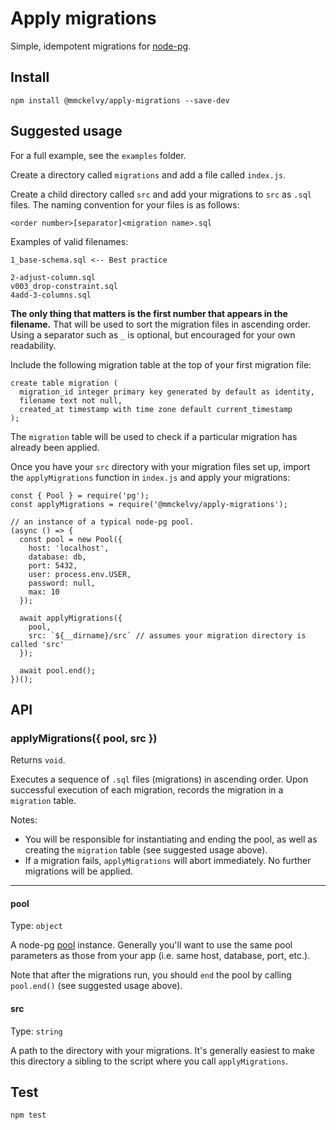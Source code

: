 # Apply migrations
Simple, idempotent migrations for [node-pg](https://node-postgres.com/).

## Install
```
npm install @mmckelvy/apply-migrations --save-dev
```

## Suggested usage
For a full example, see the `examples` folder.

Create a directory called `migrations` and add a file called `index.js`.

Create a child directory called `src` and add your migrations to `src` as `.sql` files.  The naming convention for your files is as follows:

```
<order number>[separator]<migration name>.sql
```

Examples of valid filenames:

```
1_base-schema.sql <-- Best practice

2-adjust-column.sql
v003_drop-constraint.sql
4add-3-columns.sql
```

**The only thing that matters is the first number that appears in the filename.**  That will be used to sort the migration files in ascending order.  Using a separator such as `_` is optional, but encouraged for your own readability.

Include the following migration table at the top of your first migration file:

```
create table migration (
  migration_id integer primary key generated by default as identity,
  filename text not null,
  created_at timestamp with time zone default current_timestamp
);
```

The `migration` table will be used to check if a particular migration has already been applied.

Once you have your `src` directory with your migration files set up, import the `applyMigrations` function in `index.js` and apply your migrations:

```
const { Pool } = require('pg');
const applyMigrations = require('@mmckelvy/apply-migrations');

// an instance of a typical node-pg pool.
(async () => {
  const pool = new Pool({
    host: 'localhost',
    database: db,
    port: 5432,
    user: process.env.USER,
    password: null,
    max: 10
  });

  await applyMigrations({
    pool,
    src: `${__dirname}/src` // assumes your migration directory is called 'src'
  });

  await pool.end();
})();

```

## API
### applyMigrations({ pool, src })
Returns `void`.

Executes a sequence of `.sql` files (migrations) in ascending order.  Upon successful execution of each migration, records the migration in a `migration` table.

Notes:
* You will be responsible for instantiating and ending the pool, as well as creating the `migration` table (see suggested usage above).
* If a migration fails, `applyMigrations` will abort immediately.  No further migrations will be applied.

----
#### pool
Type: `object`

A node-pg [pool](https://node-postgres.com/features/pooling) instance.  Generally you'll want to use the same pool parameters as those from your app (i.e. same host, database, port, etc.).

Note that after the migrations run, you should `end` the pool by calling `pool.end()` (see suggested usage above).

#### src
Type: `string`

A path to the directory with your migrations.  It's generally easiest to make this directory a sibling to the script where you call `applyMigrations`.


## Test
```
npm test
```

